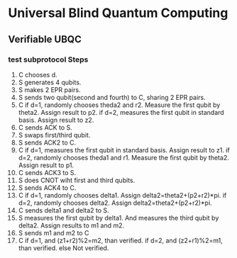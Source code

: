 # Universal Blind Quantum Computing

## Verifiable UBQC

### test subprotocol Steps
 1. C chooses d.
 2. S generates 4 qubits.
 3. S makes 2 EPR pairs.
 4. S sends two qubit(second and fourth) to C, sharing 2 EPR pairs.
 5. C if d=1, randomly chooses theda2 and r2. Measure the first qubit by theta2. Assign result to p2.
      if d=2, measures the first qubit in standard basis. Assign result to z2.
 6. C sends ACK to S.
 7. S swaps first/third qubit.
 8. S sends ACK2 to C.
 9. C if d=1, measures the first qubit in standard basis. Assign result to z1.
      if d=2, randomly chooses theda1 and r1. Measure the first qubit by theta2. Assign result to p1.
10. C sends ACK3 to S.
11. S does CNOT wiht first and third qubits.
12. S sends ACK4 to C.
13. C if d=1, randomly chooses delta1. Assign delta2=theta2+(p2+r2)*pi.
      if d=2, randomly chooses delta2. Assign delta2=theta2+(p2+r2)*pi.
14. C sends delta1 and delta2 to S.
15. S measures the first qubit by delta1. And measures the third qubit by delta2. Assign results to m1 and m2.
16. S sends m1 and m2 to C
17. C if d=1, and (z1+r2)%2=m2, than verified.
      if d=2, and (z2+r1)%2=m1, than verified.
      else Not verified.

